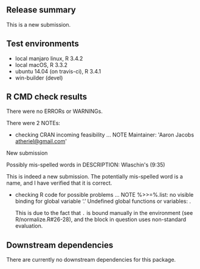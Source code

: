 ## Release summary

This is a new submission.

## Test environments
* local manjaro linux, R 3.4.2
* local macOS, R 3.3.2
* ubuntu 14.04 (on travis-ci), R 3.4.1
* win-builder (devel)

## R CMD check results
There were no ERRORs or WARNINGs.

There were 2 NOTEs:

* checking CRAN incoming feasibility ... NOTE
Maintainer: 'Aaron Jacobs <atheriel@gmail.com>'

New submission

Possibly mis-spelled words in DESCRIPTION:
  Wlaschin's (9:35)

  This is indeed a new submission. The potentially mis-spelled word is a name,
  and I have verified that it is correct.

* checking R code for possible problems ... NOTE
%>>=%.list: no visible binding for global variable ‘.’
Undefined global functions or variables:
  .

  This is due to the fact that `.` is bound manually in the environment (see
  R/normalize.R#26-28), and the block in question uses non-standard evaluation.

## Downstream dependencies

There are currently no downstream dependencies for this package.
